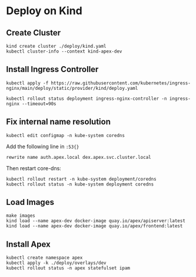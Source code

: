 Deploy on Kind
==============


## Create Cluster

```console
kind create cluster ./deploy/kind.yaml
kubectl cluster-info --context kind-apex-dev
```

## Install Ingress Controller

```console
kubectl apply -f https://raw.githubusercontent.com/kubernetes/ingress-nginx/main/deploy/static/provider/kind/deploy.yaml

kubectl rollout status deployment ingress-nginx-controller -n ingress-nginx --timeout=90s
```

## Fix internal name resolution

```console
kubectl edit configmap -n kube-system coredns
```

Add the following line in `:53{}`
```
rewrite name auth.apex.local dex.apex.svc.cluster.local
```

Then restart core-dns:
```console
kubectl rollout restart -n kube-system deployment/coredns
kubectl rollout status -n kube-system deployment coredns
```

## Load Images

```console
make images
kind load --name apex-dev docker-image quay.io/apex/apiserver:latest
kind load --name apex-dev docker-image quay.io/apex/frontend:latest
```

## Install Apex

```console
kubectl create namespace apex
kubectl apply -k ./deploy/overlays/dev
kubectl rollout status -n apex statefulset ipam
```
